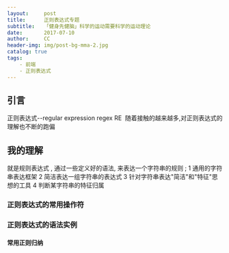 ```yaml
---
layout:     post
title:      正则表达式专题
subtitle:   「健身先健脑」科学的运动需要科学的运动理论
date:       2017-07-10
author:     CC
header-img: img/post-bg-mma-2.jpg
catalog: true
tags:
    - 前端
    - 正则表达式
---
```



## 引言

正则表达式--regular expression regex RE  随着接触的越来越多,对正则表达式的理解也不断的跑偏

## 我的理解

就是规则表达式 , 通过一些定义好的语法, 来表达一个字符串的规则 ;
1 通用的字符串表达框架
2 简洁表达一组字符串的表达式
3 针对字符串表达"简洁"和"特征"思想的工具
4 判断某字符串的特征归属

### 正则表达式的常用操作符





### 正则表达式的语法实例

#### 常用正则归纳

